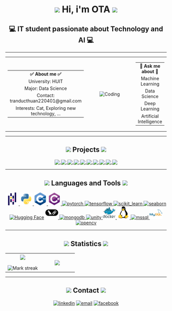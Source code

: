 <h1 align="center">
  <img src="https://i.giphy.com/qEqiI3Oq7vBkoE236M.gif" width="150">
  Hi, i'm OTA
  <img src="https://i.giphy.com/qEqiI3Oq7vBkoE236M.gif" width="150">
</h1><p align="center">
<h2 align="center">💻 IT student passionate about Technology and AI 💻</h2>

---
<table align="center">
  <tr>
    <td width="40%" align="center">
      <table>
        <tr>
          <td align="center" valign="middle"><strong>✅ About me ✅</strong></td>
        </tr>
        <tr>
          <td align="center" valign="middle">University: HUIT</td>
        </tr>
        <tr>
          <td align="center" valign="middle">Major: Data Science</td>
        </tr>
        <tr>
          <td align="center" valign="middle">Contact: tranducthuan220401@gmail.com</td>
        </tr>
        <tr>
          <td align="center" valign="middle">Interests: Cat, Exploring new technology, ...</td>
        </tr>
      </table>
    </td>
    <td width="40%" align="center">
      <img align="center" alt="Coding" width="80%" src="https://github.com/user-attachments/assets/b68ab778-df61-45ca-b4be-09b79b1cf07d">
    </td>
    <td width="20%" align="center">
      <table>
        <tr>
          <td align="center" valign="middle"><strong>🌟 Ask me about 🌟</strong></td>
        </tr>
        <tr>
          <td align="center" valign="middle">Machine Learning</td>
        </tr>
        <tr>
          <td align="center" valign="middle">Data Science</td>
        </tr>
        <tr>
          <td align="center" valign="middle">Deep Learning</td>
        </tr>
        <tr>
          <td align="center" valign="middle">Artificial Intelligence</td>
        </tr>
      </table>
    </td>
  </tr>
</table>

---

<h2 align="center">
  <img src="https://media2.giphy.com/media/v1.Y2lkPTc5MGI3NjExM3VnODBtMGlmYjl0ZWVodDVyd3liZ3A1MXZ5aHh3cDJsaHU3Y2FqdSZlcD12MV9pbnRlcm5hbF9naWZfYnlfaWQmY3Q9ZQ/VIWVhLsuxwBPtLYX8k/giphy.gif" width="25">
  Projects
  <img src="https://media2.giphy.com/media/v1.Y2lkPTc5MGI3NjExM3VnODBtMGlmYjl0ZWVodDVyd3liZ3A1MXZ5aHh3cDJsaHU3Y2FqdSZlcD12MV9pbnRlcm5hbF9naWZfYnlfaWQmY3Q9ZQ/VIWVhLsuxwBPtLYX8k/giphy.gif" width="25">
</h2><p align="center">
  
<a href="https://github.com/OtaTran241/AI_Assistant">
  <img align="center" src="https://github-readme-stats.vercel.app/api/pin/?username=OtaTran241&repo=AI_Assistant&theme=tokyonight" />
</a>
<a href="https://github.com/OtaTran241/ChickenInvaders_HandPoseEstimation">
  <img align="center" src="https://github-readme-stats.vercel.app/api/pin/?username=OtaTran241&repo=ChickenInvaders_HandPoseEstimation&theme=cobalt" />
</a>
<a href="https://github.com/OtaTran241/Stock_Price_Prediction">
  <img align="center" src="https://github-readme-stats.vercel.app/api/pin/?username=OtaTran241&repo=Stock_Price_Prediction&theme=gruvbox" />
</a>
<a href="https://github.com/OtaTran241/Remove_Background_With_GAN_Network">
  <img align="center" src="https://github-readme-stats.vercel.app/api/pin/?username=OtaTran241&repo=Remove_Background_With_GAN_Network&theme=onedark" />
</a>
<a href="https://github.com/OtaTran241/Vehicle_Detection_WebAPI">
  <img align="center" src="https://github-readme-stats.vercel.app/api/pin/?username=OtaTran241&repo=Vehicle_Detection_WebAPI&theme=dracula" />
</a>
<a href="https://github.com/OtaTran241/2.5D_Unity_project">
  <img align="center" src="https://github-readme-stats.vercel.app/api/pin/?username=OtaTran241&repo=2.5D_Unity_project&theme=synthwave" />
</a>
<a href="https://github.com/OtaTran241/MLOps_GithubActions">
  <img align="center" src="https://github-readme-stats.vercel.app/api/pin/?username=OtaTran241&repo=MLOps_GithubActions&theme=slateorange" />
</a>
<a href="https://github.com/OtaTran241/Tower_Defense_Game">
  <img align="center" src="https://github-readme-stats.vercel.app/api/pin/?username=OtaTran241&repo=Tower_Defense_Game&theme=blueberry" />
</a>
<a href="https://github.com/OtaTran241/NLP_Toolkit">
  <img align="center" src="https://github-readme-stats.vercel.app/api/pin/?username=OtaTran241&repo=NLP_Toolkit&theme=tokyonight" />
</a>
<a href="https://github.com/OtaTran241/VehiclesDetection_FasterRCNN">
  <img align="center" src="https://github-readme-stats.vercel.app/api/pin/?username=OtaTran241&repo=VehiclesDetection_FasterRCNN&theme=highcontrast" />
</a>
</p>

---
<h2 align="center">
  <img src="https://media2.giphy.com/media/v1.Y2lkPTc5MGI3NjExM3VnODBtMGlmYjl0ZWVodDVyd3liZ3A1MXZ5aHh3cDJsaHU3Y2FqdSZlcD12MV9pbnRlcm5hbF9naWZfYnlfaWQmY3Q9ZQ/VIWVhLsuxwBPtLYX8k/giphy.gif" width="25">
  Languages and Tools
  <img src="https://media2.giphy.com/media/v1.Y2lkPTc5MGI3NjExM3VnODBtMGlmYjl0ZWVodDVyd3liZ3A1MXZ5aHh3cDJsaHU3Y2FqdSZlcD12MV9pbnRlcm5hbF9naWZfYnlfaWQmY3Q9ZQ/VIWVhLsuxwBPtLYX8k/giphy.gif" width="25">
</h2><p align="center">
  
<p align="center">
  <a href="https://pandas.pydata.org/" target="_blank" rel="noreferrer"> <img src="https://raw.githubusercontent.com/devicons/devicon/2ae2a900d2f041da66e950e4d48052658d850630/icons/pandas/pandas-original.svg" alt="pandas" width="40" height="40"/> </a>
  <a href="https://www.python.org" target="_blank" rel="noreferrer"> <img src="https://raw.githubusercontent.com/devicons/devicon/master/icons/python/python-original.svg" alt="python" width="40" height="40"/> </a>
  <a href="https://isocpp.org/" target="_blank" rel="noreferrer"> <img src="https://raw.githubusercontent.com/devicons/devicon/master/icons/cplusplus/cplusplus-original.svg" alt="c++" width="40" height="40"/> </a>
  <a href="https://www.w3schools.com/cs/" target="_blank" rel="noreferrer"> <img src="https://raw.githubusercontent.com/devicons/devicon/master/icons/csharp/csharp-original.svg" alt="csharp" width="40" height="40"/> </a>
  <a href="https://pytorch.org/" target="_blank" rel="noreferrer"> <img src="https://www.vectorlogo.zone/logos/pytorch/pytorch-icon.svg" alt="pytorch" width="40" height="40"/> </a>
  <a href="https://www.tensorflow.org" target="_blank" rel="noreferrer"> <img src="https://www.vectorlogo.zone/logos/tensorflow/tensorflow-icon.svg" alt="tensorflow" width="40" height="40"/> </a>
  <a href="https://scikit-learn.org/" target="_blank" rel="noreferrer"> <img src="https://upload.wikimedia.org/wikipedia/commons/0/05/Scikit_learn_logo_small.svg" alt="scikit_learn" width="40" height="40"/> </a>
  <a href="https://seaborn.pydata.org/" target="_blank" rel="noreferrer"> <img src="https://seaborn.pydata.org/_images/logo-mark-lightbg.svg" alt="seaborn" width="40" height="40"/> </a>
  <a href="https://huggingface.co" target="_blank" rel="noreferrer"><img src="https://huggingface.co/front/assets/huggingface_logo.svg" alt="Hugging Face" width="40" height="40"/></a>
  <a href="https://www.langchain.com/" target="_blank" rel="noreferrer"><img src="https://github.com/simple-icons/simple-icons/blob/master/icons/langchain.svg" alt="langchain" width="40" height="40"/> </a>
  <a href="https://www.mongodb.com/" target="_blank" rel="noreferrer"> <img src="https://www.vectorlogo.zone/logos/mongodb/mongodb-icon.svg" alt="mongodb" width="40" height="40"/> </a>  
  <a href="https://unity.com/" target="_blank" rel="noreferrer"> <img src="https://www.vectorlogo.zone/logos/unity3d/unity3d-icon.svg" alt="unity" width="40" height="40"/> </a>
  <a href="https://www.docker.com/" target="_blank" rel="noreferrer"> <img src="https://raw.githubusercontent.com/devicons/devicon/master/icons/docker/docker-original-wordmark.svg" alt="docker" width="40" height="40"/</a>
  <a href="https://www.linux.org/" target="_blank" rel="noreferrer"> <img src="https://raw.githubusercontent.com/devicons/devicon/master/icons/linux/linux-original.svg" alt="linux" width="40" height="40"/> </a>
  <a href="https://www.microsoft.com/en-us/sql-server" target="_blank" rel="noreferrer"> <img src="https://www.svgrepo.com/show/303229/microsoft-sql-server-logo.svg" alt="mssql" width="40" height="40"/> </a>
  <a href="https://www.mysql.com/" target="_blank" rel="noreferrer"> <img src="https://raw.githubusercontent.com/devicons/devicon/master/icons/mysql/mysql-original-wordmark.svg" alt="mysql" width="40" height="40"/> </a>
  <a href="https://opencv.org/" target="_blank" rel="noreferrer"> <img src="https://www.vectorlogo.zone/logos/opencv/opencv-icon.svg" alt="opencv" width="40" height="40"/> </a>
</p>

---
<h2 align="center">
  <img src="https://i.giphy.com/3o7btWe1qDbqQyCWje.gif" width="25">
  Statistics
  <img src="https://i.giphy.com/3o7btWe1qDbqQyCWje.gif" width="25">
</h2><p align="center">

<p align="center">
<table align="center">
<tr border="none">
<td width="50%" align="center">
  
  <img align="center" src="https://github-readme-stats.vercel.app/api?username=OtaTran241&theme=dark&show_icons=true&count_private=true" />
  <br></br>
  <img title="🔥 Get streak stats for your profile at git.io/streak-stats" alt="Mark streak" src="https://github-readme-streak-stats.herokuapp.com/?user=OtaTran241&theme=dark&hide_border=false" /> 
</td>
<td width="50%" align="center">

  <img align="center" src="https://github-readme-stats.vercel.app/api/top-langs/?username=OtaTran241&theme=dark&hide_border=false&no-bg=true&no-frame=true&langs_count=10"/>
  
  </td>
</tr>
</table>

---

<h2 align="center">
  <img src="https://media3.giphy.com/media/fo2dhRTmaULbStoFkX/giphy.gif" width="25">
  Contact 
  <img src="https://media3.giphy.com/media/fo2dhRTmaULbStoFkX/giphy.gif" width="25">
</h2><p align="center">
<p align="center">
  <a href="https://www.linkedin.com/in/thuantran241/" target="blank"><img align="center" src="https://raw.githubusercontent.com/rahuldkjain/github-profile-readme-generator/master/src/images/icons/Social/linked-in-alt.svg" height="40" width="40" alt="linkedin"/></a>
  <a href="mailto:tranducthuan220401@gmail.com" target="blank"><img align="center" src="https://github.com/user-attachments/assets/6210e261-6f64-45c2-a88f-3f22db0bff8a" height="40" width="40" alt="email"/></a>
  <a href="https://www.facebook.com/ducthuan224/" target="blank"><img align="center" src="https://raw.githubusercontent.com/rahuldkjain/github-profile-readme-generator/master/src/images/icons/Social/facebook.svg" height="40" width="40" alt="facebook"/></a>
</p>
